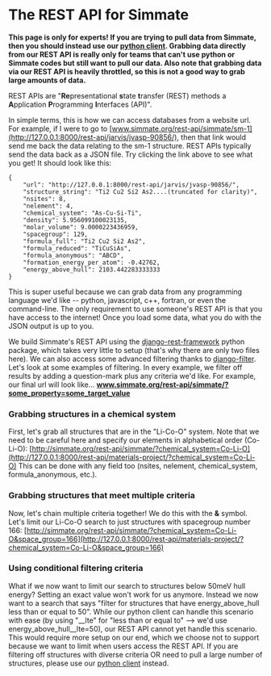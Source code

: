 
# The REST API for Simmate

**This page is only for experts! If you are trying to pull data from Simmate, then you should instead  use our [python client](). Grabbing data directly from our REST API is really only for teams that can't use python or Simmate codes but still want to pull our data. Also note that grabbing data via our REST API is heavily throttled, so this is not a good way to grab large amounts of data.**


REST APIs are "**Re**presentational **s**tate **t**ransfer (REST) methods a **A**pplication **P**rogramming **I**nterfaces (API)".


In simple terms, this is how we can access databases from a website url. For example, if I were to go to [www.simmate.org/rest-api/simmate/sm-1](http://127.0.0.1:8000/rest-api/jarvis/jvasp-90856/), then that link would send me back the data relating to the sm-1 structure. REST APIs typically send the data back as a JSON file. Try clicking the link above to see what you get! It should look like this:
```
{
    "url": "http://127.0.0.1:8000/rest-api/jarvis/jvasp-90856/",
    "structure_string": "Ti2 Cu2 Si2 As2....(truncated for clarity)",
    "nsites": 8,
    "nelement": 4,
    "chemical_system": "As-Cu-Si-Ti",
    "density": 5.956099100023135,
    "molar_volume": 9.0000223436959,
    "spacegroup": 129,
    "formula_full": "Ti2 Cu2 Si2 As2",
    "formula_reduced": "TiCuSiAs",
    "formula_anonymous": "ABCD",
    "formation_energy_per_atom": -0.42762,
    "energy_above_hull": 2103.442283333333
}
```


This is super useful because we can grab data from any programming language we'd like -- python, javascript, c++, fortran, or even the command-line. The only requirement to use someone's REST API is that you have access to the internet! Once you load some data,
what you do with the JSON output is up to you.

We build Simmate's REST API using the [django-rest-framework](https://www.django-rest-framework.org/) python package, which takes very little to setup (that's why there are only two files here). We can also access some advanced filtering thanks to [django-filter](https://django-filter.readthedocs.io/en/stable/). Let's look at some examples of filtering. In every example, we filter off results by adding a question-mark plus any criteria we'd like. For example, our final url will look like...
**www.simmate.org/rest-api/simmate/?some_property=some_target_value**


### Grabbing structures in a chemical system
First, let's grab all structures that are in the "Li-Co-O" system. Note that we need
to be careful here and specify our elements in alphabetical order (Co-Li-O): [http://simmate.org/rest-api/simmate/?chemical_system=Co-Li-O](http://127.0.0.1:8000/rest-api/materials-project/?chemical_system=Co-Li-O)
This can be done with any field too (nsites, nelement, chemical_system, formula_anonymous, etc.).

### Grabbing structures that meet multiple criteria
Now, let's chain multiple criteria together! We do this with the **&** symbol. Let's limit our Li-Co-O search to just structures with spacegroup number 166: [http://simmate.org/rest-api/simmate/?chemical_system=Co-Li-O&space_group=166](http://127.0.0.1:8000/rest-api/materials-project/?chemical_system=Co-Li-O&space_group=166)

### Using conditional filtering criteria
What if we now want to limit our search to structures below 50meV hull energy? Setting an exact value won't work for us anymore. Instead we now want to a search that says "filter for structures that have energy_above_hull less than or equal to 50". While our python client can handle this scenario with ease (by using "__lte" for "less than or equal to" --> we'd use energy_above_hull__lte=50), our REST API cannot yet handle this scenario. This would require more setup on our end, which we choose not to support because we want to limit when users access the REST API. If you are filtering off structures with diverse criteria OR need to pull a large number of structures, please use our [python client]() instead.
